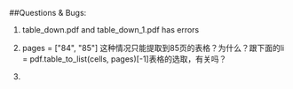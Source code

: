 ##Questions & Bugs:

1. table_down.pdf and table_down_1.pdf has errors </br>

2. pages = ["84", "85"] 这种情况只能提取到85页的表格？为什么？跟下面的li = pdf.table_to_list(cells, pages)[-1]表格的选取，有关吗？ </br>

3. 
